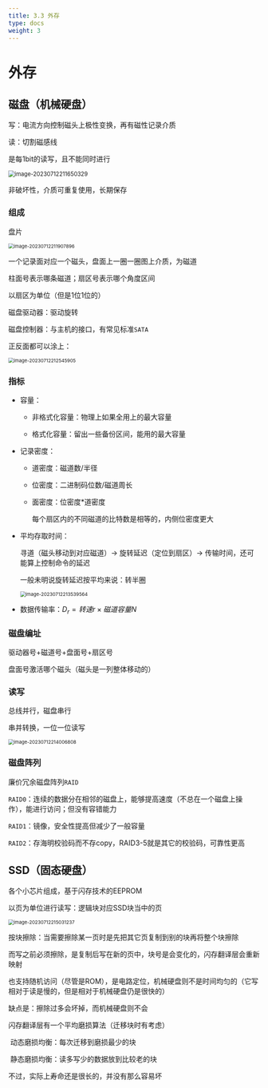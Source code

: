 ```yaml
---
title: 3.3 外存
type: docs
weight: 3
---
```


# 外存

## 磁盘（机械硬盘）

写：电流方向控制磁头上极性变换，再有磁性记录介质

读：切割磁感线

是每1bit的读写，且不能同时进行

<img src="https://cdn.jsdelivr.net/gh/zvictorliu/typoraPics@main/img/image-20230712211650329.png" alt="image-20230712211650329" style="zoom:80%;" />

非破坏性，介质可重复使用，长期保存

### 组成

盘片

<img src="https://cdn.jsdelivr.net/gh/zvictorliu/typoraPics@main/img/image-20230712211907896.png" alt="image-20230712211907896" style="zoom:67%;" />

一个记录面对应一个磁头，盘面上一圈一圈图上介质，为磁道

柱面号表示哪条磁道；扇区号表示哪个角度区间

以扇区为单位（但是1位1位的）

磁盘驱动器：驱动旋转

磁盘控制器：与主机的接口，有常见标准`SATA`

正反面都可以涂上：

<img src="https://cdn.jsdelivr.net/gh/zvictorliu/typoraPics@main/img/image-20230712212545905.png" alt="image-20230712212545905" style="zoom:67%;" />

### 指标

- 容量：

  - 非格式化容量：物理上如果全用上的最大容量

  - 格式化容量：留出一些备份区间，能用的最大容量

- 记录密度：

  - 道密度：磁道数/半径

  - 位密度：二进制码位数/磁道周长

  - 面密度：位密度*道密度

    每个扇区内的不同磁道的比特数是相等的，内侧位密度更大

- 平均存取时间：

  寻道（磁头移动到对应磁道）$\rightarrow$ 旋转延迟（定位到扇区）$\rightarrow$ 传输时间，还可能算上控制命令的延迟

  一般未明说旋转延迟按平均来说：转半圈

  <img src="https://cdn.jsdelivr.net/gh/zvictorliu/typoraPics@main/img/image-20230712213539564.png" alt="image-20230712213539564" style="zoom:67%;" />

- 数据传输率：$D_r = 转速r \times 磁道容量N$

### 磁盘编址

驱动器号+磁道号+盘面号+扇区号

盘面号激活哪个磁头（磁头是一列整体移动的）

### 读写

总线并行，磁盘串行

串并转换，一位一位读写

<img src="https://cdn.jsdelivr.net/gh/zvictorliu/typoraPics@main/img/image-20230712214006808.png" alt="image-20230712214006808" style="zoom:67%;" />

### 磁盘阵列

廉价冗余磁盘阵列`RAID`

`RAID0`：连续的数据分在相邻的磁盘上，能够提高速度（不总在一个磁盘上操作），能进行访问；但没有容错能力

`RAID1`：镜像，安全性提高但减少了一般容量

`RAID2`：存海明校验码而不存copy，RAID3-5就是其它的校验码，可靠性更高

## SSD（固态硬盘）

各个小芯片组成，基于闪存技术的EEPROM

以页为单位进行读写：逻辑块对应SSD块当中的页

<img src="https://cdn.jsdelivr.net/gh/zvictorliu/typoraPics@main/img/image-20230712215031237.png" alt="image-20230712215031237" style="zoom:67%;" />

按块擦除：当需要擦除某一页时是先把其它页复制到别的块再将整个块擦除

而写之前必须擦除，是复制后写在新的页中，块号是会变化的，闪存翻译层会重新映射

也支持随机访问（尽管是ROM），是电路定位，机械硬盘则不是时间均匀的（它写相对于读是慢的，但是相对于机械硬盘仍是很快的）

缺点是：擦除过多会坏掉，而机械硬盘则不会

闪存翻译层有一个平均磨损算法（迁移块时有考虑）

​	动态磨损均衡：每次迁移到磨损最少的块

​	静态磨损均衡：读多写少的数据放到比较老的块

不过，实际上寿命还是很长的，并没有那么容易坏

